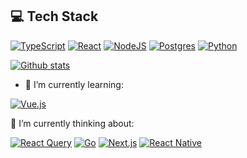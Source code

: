 <p align="center">
  <h2>💻 Tech Stack</h2>
  <!-- <h3>Frontend</h3> -->

<!-- [![Next.js](https://img.shields.io/badge/Next.js-black?style=for-the-badge&logo=next.js&logoColor=white)](#) -->
[![TypeScript](https://img.shields.io/badge/TypeScript-3178C6?style=for-the-badge&logo=typescript&logoColor=fff)](#)
[![React](https://img.shields.io/badge/React-%2320232a.svg?style=for-the-badge&logo=react&logoColor=%2361DAFB)](#)
[![NodeJS](https://img.shields.io/badge/Node.js-6DA55F?style=for-the-badge&logo=node.js&logoColor=white)](#)
[![Postgres](https://img.shields.io/badge/Postgres-%23316192.svg?style=for-the-badge&logo=postgresql&logoColor=white)](#)
[![Python](https://img.shields.io/badge/Python-3776AB?style=for-the-badge&logo=python&logoColor=fff)](#)
<!-- [![JavaScript](https://img.shields.io/badge/javascript-%23323330.svg?style=for-the-badge&logo=javascript&logoColor=%23F7DF1E)](#) -->
<!--
  <h3>Mobile</h3>
  
[![React Native](https://img.shields.io/badge/React_Native-%2320232a.svg?style=for-the-badge&logo=react&logoColor=%2361DAFB)](#)
-->
<!--
  <h3>Desktop</h3>
  
[![Electron](https://img.shields.io/badge/Electron-2B2E3A?style=for-the-badge&logo=electron&logoColor=fff)](#)
-->
<!--
  <h3>Backend</h3>

[![NodeJS](https://img.shields.io/badge/Node.js-6DA55F?style=for-the-badge&logo=node.js&logoColor=white)](#)
[![Go](https://img.shields.io/badge/Go-%2300ADD8.svg?style=for-the-badge&logo=go&logoColor=white)](#)
[![Postgres](https://img.shields.io/badge/Postgres-%23316192.svg?style=for-the-badge&logo=postgresql&logoColor=white)](#)
-->

[![Github stats](https://github-readme-stats.vercel.app/api/top-langs/?username=dobernike&layout=compact&theme=vue-dark&hide=css,scss,html,ejs,sass&exclude_repo=dotfiles)](#)

<!--
badges - https://inttter.github.io/md-badges
**dobernike/dobernike** is a ✨ _special_ ✨ repository because its `README.md` (this file) appears on your GitHub profile.

Here are some ideas to get you started:

- 🔭 I’m currently working on ...
- 🌱 I’m currently learning ...
- 👯 I’m looking to collaborate on ...
- 🤔 I’m looking for help with ...
- 💬 Ask me about ...
- 📫 How to reach me: ...
- 😄 Pronouns: ...
- ⚡ Fun fact: ...
-->

- 🌱 I’m currently learning:

[![Vue.js](https://img.shields.io/badge/Vue.js-4FC08D?style=for-the-badge&logo=vuedotjs&logoColor=fff)](#)

🔭 I’m currently thinking about:

[![React Query](https://img.shields.io/badge/React%20Query-FF4154?style=for-the-badge&logo=reactquery&logoColor=fff)](#)
[![Go](https://img.shields.io/badge/Go-%2300ADD8.svg?style=for-the-badge&logo=go&logoColor=white)](#)
[![Next.js](https://img.shields.io/badge/Next.js-black?style=for-the-badge&logo=next.js&logoColor=white)](#)
[![React Native](https://img.shields.io/badge/React_Native-%2320232a.svg?style=for-the-badge&logo=react&logoColor=%2361DAFB)](#)
<!-- [![Electron](https://img.shields.io/badge/Electron-2B2E3A?style=for-the-badge&logo=electron&logoColor=fff)](#) -->

<!-- bages list - https://inttter.github.io/md-badges/ -->


